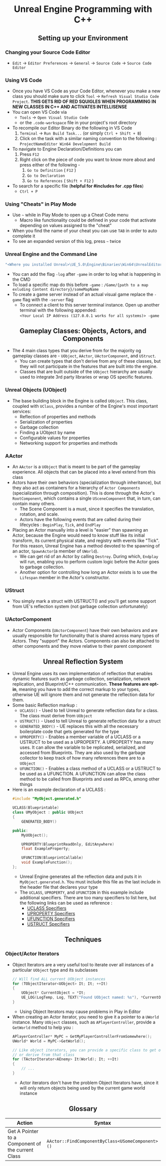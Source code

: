 <h1 align="center"> Unreal Engine Programming with C++ </h1>

<h2 align="center"> Setting up your Environment </h2>

### Changing your Source Code Editor
- `Edit` &rarr; `Editor Preferences` &rarr; `General` &rarr; `Source Code` &rarr; `Source Code Editor`

### Using VS Code
- Once you have VS Code as your Code Editor, whenever you make a new class you should make sure to click `Tool` &rarr; `Refresh Visual Studio Code Project`. **THIS GETS RID OF RED SQUIGLES WHEN PROGRAMMING IN NEW CLASSES IN C++ AND ACTIVATES INTELLISENSE**
- You can open VS Code via
    * `Tools` &rarr; `Open Visual Studio Code`
    * or the `.code-workspace` file in your project's root directory
- To recompile our Editor Binary do the following in VS Code
    1.  `Terminal` &rarr; `Run Build Task...` (or simply `Ctrl + Shift + B`)
    2. Click on the task with a similar naming convention to the following : `ProjectNameEditor Win64 Development Build`
- To navigate to Engine Declaration/Definitions you can
    1. Press `F12`
    2. Right click on the piece of code you want to know more about and press either of the following -
        1. `Go to Definition` ( `F12` )
        2. `Go to Declaration`
        3. `Go to References` ( `Shift + F12` )
- To search for a specific file (**helpful for #includes for .cpp files**)
    * `Ctrl + P`

### Using "Cheats" in Play Mode
- Use `~` while in Play Mode to open up a Cheat Code menu
    * Macro like functionality could be defined in your code that activate depending on values assigned to the "cheat"
- When you find the name of your cheat you can use `TAB` in order to auto complete it
- To see an expanded version of this log, press `~` twice

### Unreal Engine and the Command Line
```cmd
"<Where you installed Unreal>\UE_5.0\Engine\Binaries\Win64\UnrealEditor.exe" "<Where you have a UE Project>\PuzzlePlatforms.uproject" -game
```
* You can add the flag `-log` after `-game` in order to log what is happening in the CMD
* To load a specific map do this before `-game` : `/Game/{path to a map exluding Content directory}/someMapName`
* To create a game server instead of an actual visual game replace the `-game` flag with the `-server` flag
    * To connect a client to this server terminal instance. Open up another terminal with the following appended:  
    `<Your Local IP Address (127.0.0.1 works for all systems)> -game`

<!--------------------------------------------------------------------------------------------------------------->
<h2 align="center"> Gameplay Classes: Objects, Actors, and Components </h1>

- The 4 main class types that you derive from for the majority og gameplay classes are - `UObject`, `AActor`, `UActorComponent`, and `UStruct`.
    * You can create types that don't derive from any of these classes, but they will not participate in the features that are built into the engine.
    * Classes that are built outside of the `UObject` hierarchy are usually used to integrate 3rd party libraries or wrap OS specific features.
### Unreal Objects (UObject)
- The base building block in the Engine is called `UObject`. This class, coupled with `UClass`, provides a number of the Engine's most important services:
    * Reflection of properties and methods
    * Serialization of properties
    * Garbage collection
    * Finding a UObject by name
    * Configurable values for properties
    * Networking support for properties and methods 
### AActor
- An `AActor` is a `UObject` that is meant to be part of the gameplay experience. All objects that can be placed into a level extend from this class
- Actors have their own behaviors (specialization through inheritance), but they also act as containers for a hierarchy of `Actor Components` (specialization through composition). This is done through the Actor's `RootComponent`, which contains a single `USceneComponent` that, in turn, can contain many others.
    * The Scene Component is a must, since it specifies the translation, rotation, and scale.
    * Actors have the following events that are called during their lifecycles : `BeginPlay`, `Tick`, and `EndPlay`
- Placing an Actor manually into a level is "easier" than spawning an Actor, because the Engine would need to know stuff like its initial transform, its current physical state, and registry with events like "Tick". For this reason, Unreal Engine has a method devoted to the spawning of an actor, `SpawnActor`(a member of `UWorld`).
    * We can get rid of an Actor by calling `Destroy`. During which, `Endplay` will run, enabling you to perform custom logic before the Actor goes to garbage collection.
    * Another option for controlling how long an Actor exists is to use the `Lifespan` member in the Actor's constructor.

### UStruct
- You simply mark a struct with USTRUCT() and you'll get some support from UE's reflection system (not garbage collection unfortunately)
### UActorComponent
- Actor Components (`UActorComponent`) have their own behaviors and are usually responsible for functionality that is shared across many types of Actors. They "support" the Actors. Components can also be attached to other components and they move relative to their parent component

<!---------------------------------------------------------------------------------------------------------------->
<h2 align="center"> Unreal Reflection System </h2>

- Unreal Engine uses its own implementation of reflection that enables dynamic features such as garbage collection, serialization, network replication, and Blueprint/C++ communication. **These features are opt-in**, meaning you have to add the correct markup to your types, otherwise UE will ignore them and not generate the reflection data for them.
- Some basic Reflection markup :
    * `UCLASS()` - Used to tell Unreal to generate reflection data for a class. The class must derive from `UObject`
    * `USTRUCT()` - Used to tell Unreal to generate reflection data for a struct
    * `GENERATED_BODY()` - UE replaces this with all the necessary boilerplate code that gets generated for the type
    * `UPROPERTY()` - Enables a member variable of a UCLASS or a USTRUCT to be used as a UPROPERTY. A UPROPERTY has many uses. It can allow the variable to be replicated, serialized, and accessed from Blueprints. They are also used by the garbage collector to keep track of how many references there are to a `UObject`
    * `UFUNCTION()` - Enables a class method of a UCLASS or a USTRUCT to be used as a UFUNCTION. A UFUNCTION can allow the class method to be called from Blueprints and used as RPCs, among other things
- Here is an example declaration of a UCLASS :
    ```cpp
    #include "MyObject.generated.h"

    UCLASS(Blueprintable)
    class UMyObject : public UObject
    {
        GENERATED_BODY()

    public:
        MyUObject();

        UPROPERTY(BlueprintReadOnly, EditAnywhere)
        float ExampleProperty;

        UFUNCTION(BlueprintCallable)
        void ExampleFunction();
    };
    ```
    * Unreal Engine generates all the reflection data and puts it in `MyObject.generated.h`. You must include this file as the last include in the header file that declares your type
    * The `UCLASS`, `UPROPERTY`, and `UFUNCTION` in this example include additional specifiers. There are too many specifiers to list here, but the following links can be used as reference :
        * [UCLASS Specifiers](https://docs.unrealengine.com/4.27/en-US/ProgrammingAndScripting/GameplayArchitecture/Classes/Specifiers)
        * [UPROPERTY Specifiers](https://docs.unrealengine.com/4.27/en-US/ProgrammingAndScripting/GameplayArchitecture/Properties/Specifiers)
        * [UFUNCTION Specifiers](https://docs.unrealengine.com/4.27/en-US/ProgrammingAndScripting/GameplayArchitecture/Functions/Specifiers)
        * [USTRUCT Specifiers](https://docs.unrealengine.com/4.27/en-US/ProgrammingAndScripting/GameplayArchitecture/Structs/Specifiers)

<!---------------------------------------------------------------------------------------------------------------->
<h2 align="center"> Techniques </h2>

### Object/Actor Iterators
- Object Iterators are a very useful tool to iterate over all instances of a particular `UObject` type and its subclasses
    ```cpp
    // Will find ALL current UObject instances
    for (TObjectIterator<UObject> It; It; ++It)
    {
        UObject* CurrentObject = *It;
        UE_LOG(LogTemp, Log, TEXT("Found UObject named: %s"), *CurrentObject->GetName());
    }
    ```
    * Using Object Iterators may cause problems in Play in Editor
- When creating an Actor iterator, you need to give it a pointer to a `UWorld` instance. Many `UObject` classes, such as `APlayerController`, provide a `GetWorld` method to help you : 
    ```cpp
    APlayerController* MyPC = GetMyPlayerControllerFromSomewhere();
    UWorld* World = MyPC->GetWorld();

    // Like object iterators, you can provide a specific class to get only objects that are
    // or derive from that class
    for (TActorIterator<AEnemy> It(World); It; ++It)
    {
        // ...
    }
    ```
    * Actor iterators don't have the problem Object Iterators have, since it will only return objects being used by the current game world instance

<h2 align="center"> Glossary </h2>

| Action | Syntax |
| --- | --- |
| Get A Pointer to a Component of the current Class| `AActor::FindComponentByClass<USomeComponent>()`|